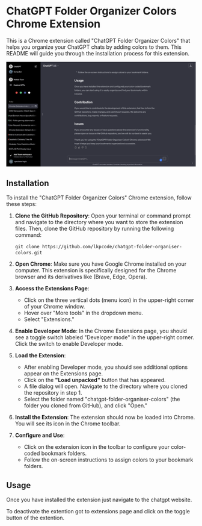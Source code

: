# ChatGPT Folder Organizer Colors Chrome Extension

This is a Chrome extension called "ChatGPT Folder Organizer Colors" that helps you organize your ChatGPT chats by adding colors to them. This README will guide you through the installation process for this extension.

<!-- Image screenshot.png -->
![Screenshot](screenshot.png)

## Installation

To install the "ChatGPT Folder Organizer Colors" Chrome extension, follow these steps:

1. **Clone the GitHub Repository**:
   Open your terminal or command prompt and navigate to the directory where you want to store the extension files. Then, clone the GitHub repository by running the following command:

   ```
   git clone https://github.com/lkpcode/chatgpt-folder-organiser-colors.git
   ```

2. **Open Chrome**:
   Make sure you have Google Chrome installed on your computer. This extension is specifically designed for the Chrome browser and its derivatives like (Brave, Edge, Opera).

3. **Access the Extensions Page**:
   - Click on the three vertical dots (menu icon) in the upper-right corner of your Chrome window.
   - Hover over "More tools" in the dropdown menu.
   - Select "Extensions."

4. **Enable Developer Mode**:
   In the Chrome Extensions page, you should see a toggle switch labeled "Developer mode" in the upper-right corner. Click the switch to enable Developer mode.

5. **Load the Extension**:
   - After enabling Developer mode, you should see additional options appear on the Extensions page.
   - Click on the **"Load unpacked"** button that has appeared.
   - A file dialog will open. Navigate to the directory where you cloned the repository in step 1.
   - Select the folder named "chatgpt-folder-organiser-colors" (the folder you cloned from GitHub), and click "Open."

6. **Install the Extension**:
   The extension should now be loaded into Chrome. You will see its icon in the Chrome toolbar.

7. **Configure and Use**:
   - Click on the extension icon in the toolbar to configure your color-coded bookmark folders.
   - Follow the on-screen instructions to assign colors to your bookmark folders.

## Usage

Once you have installed the extension just navigate to the chatgpt website.

To deactivate the extention got to extensions page and click on the toggle button of the extention.
